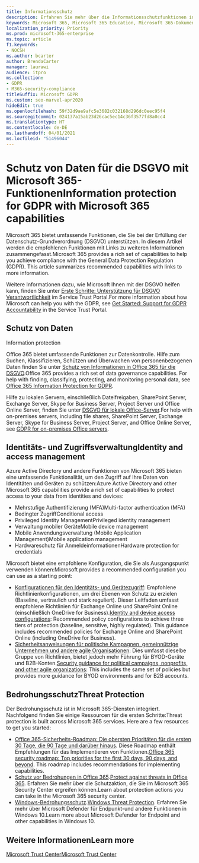 ```yaml
---
title: Informationsschutz
description: Erfahren Sie mehr über die Informationsschutzfunktionen in Microsoft 365 für die DSGVO (EU-Datenschutz-Grundverordnung).
keywords: Microsoft 365, Microsoft 365 Education, Microsoft 365-Dokumentation, DSGVO
localization_priority: Priority
ms.prod: microsoft-365-enterprise
ms.topic: article
f1.keywords:
- NOCSH
ms.author: bcarter
author: BrendaCarter
manager: laurawi
audience: itpro
ms.collection:
- GDPR
- M365-security-compliance
titleSuffix: Microsoft GDPR
ms.custom: seo-marvel-apr2020
hideEdit: true
ms.openlocfilehash: 59f32d9ae9afc5e3682c032168d296dc0eec95f4
ms.sourcegitcommit: 024137a15ab23d26cac5ec14c36f3577fd8a0cc4
ms.translationtype: HT
ms.contentlocale: de-DE
ms.lasthandoff: 04/01/2021
ms.locfileid: "51496044"
---
```

# <a name="information-protection-for-gdpr-with-microsoft-365-capabilities"></a><span data-ttu-id="2217f-104">Schutz von Daten für die DSGVO mit Microsoft 365-Funktionen</span><span class="sxs-lookup"><span data-stu-id="2217f-104">Information protection for GDPR with Microsoft 365 capabilities</span></span>

<span data-ttu-id="2217f-p101">Microsoft 365 bietet umfassende Funktionen, die Sie bei der Erfüllung der Datenschutz-Grundverordnung (DSGVO) unterstützen. In diesem Artikel werden die empfohlenen Funktionen mit Links zu weiteren Informationen zusammengefasst.</span><span class="sxs-lookup"><span data-stu-id="2217f-p101">Microsoft 365 provides a rich set of capabilities to help you achieve compliance with the General Data Protection Regulation (GDPR). This article summarizes recommended capabilities with links to more information.</span></span>

<span data-ttu-id="2217f-107">Weitere Informationen dazu, wie Microsoft Ihnen mit der DSGVO helfen kann, finden Sie unter [Erste Schritte: Unterstützung für DSGVO Verantwortlichkeit](https://servicetrust.microsoft.com/ViewPage/GDPRGetStarted) im Service Trust Portal.</span><span class="sxs-lookup"><span data-stu-id="2217f-107">For more information about how Microsoft can help you with the GDPR, see [Get Started: Support for GDPR Accountability](https://servicetrust.microsoft.com/ViewPage/GDPRGetStarted) in the Service Trust Portal.</span></span>

## <a name="information-protection"></a><span data-ttu-id="2217f-108">Schutz von Daten
</span><span class="sxs-lookup"><span data-stu-id="2217f-108">Information protection</span></span>

<span data-ttu-id="2217f-p102">Office 365 bietet umfassende Funktionen zur Datenkontrolle. Hilfe zum Suchen, Klassifizieren, Schützen und Überwachen von personenbezogenen Daten finden Sie unter [Schutz von Informationen in Office 365 für die DSGVO](/microsoft-365/compliance/office-365-information-protection-for-gdpr).</span><span class="sxs-lookup"><span data-stu-id="2217f-p102">Office 365 provides a rich set of data governance capabilities. For help with finding, classifying, protecting, and monitoring personal data, see [Office 365 Information Protection for GDPR](/microsoft-365/compliance/office-365-information-protection-for-gdpr).</span></span>

<span data-ttu-id="2217f-111">Hilfe zu lokalen Servern, einschließlich Dateifreigaben, SharePoint Server, Exchange Server, Skype for Business Server, Project Server und Office Online Server, finden Sie unter [DSGVO für lokale Office-Server](/microsoft-365/compliance/gdpr-for-office-servers).</span><span class="sxs-lookup"><span data-stu-id="2217f-111">For help with on-premises servers, including file shares, SharePoint Server, Exchange Server, Skype for Business Server, Project Server, and Office Online Server, see [GDPR for on-premises Office servers](/microsoft-365/compliance/gdpr-for-office-servers).</span></span> 

## <a name="identity-and-access-management"></a><span data-ttu-id="2217f-112">Identitäts- und Zugriffsverwaltung</span><span class="sxs-lookup"><span data-stu-id="2217f-112">Identity and access management</span></span>

<span data-ttu-id="2217f-113">Azure Active Directory und andere Funktionen von Microsoft 365 bieten eine umfassende Funktionalität, um den Zugriff auf Ihre Daten von Identitäten und Geräten zu schützen:</span><span class="sxs-lookup"><span data-stu-id="2217f-113">Azure Active Directory and other Microsoft 365 capabilities provide a rich set of capabilities to protect access to your data from identities and devices:</span></span>

- <span data-ttu-id="2217f-114">Mehrstufige Authentifizierung (MFA)</span><span class="sxs-lookup"><span data-stu-id="2217f-114">Multi-factor authentication (MFA)</span></span>
- <span data-ttu-id="2217f-115">Bedingter Zugriff</span><span class="sxs-lookup"><span data-stu-id="2217f-115">Conditional access</span></span>
- <span data-ttu-id="2217f-116">Privileged Identity Management</span><span class="sxs-lookup"><span data-stu-id="2217f-116">Privileged identity management</span></span>
- <span data-ttu-id="2217f-117">Verwaltung mobiler Geräte</span><span class="sxs-lookup"><span data-stu-id="2217f-117">Mobile device management</span></span>
- <span data-ttu-id="2217f-118">Mobile Anwendungsverwaltung (Mobile Application Management)</span><span class="sxs-lookup"><span data-stu-id="2217f-118">Mobile application management</span></span>
- <span data-ttu-id="2217f-119">Hardwareschutz für Anmeldeinformationen</span><span class="sxs-lookup"><span data-stu-id="2217f-119">Hardware protection for credentials</span></span>

<span data-ttu-id="2217f-120">Microsoft bietet eine empfohlene Konfiguration, die Sie als Ausgangspunkt verwenden können:</span><span class="sxs-lookup"><span data-stu-id="2217f-120">Microsoft provides a recommended configuration you can use as a starting point:</span></span>

- <span data-ttu-id="2217f-p103">[Konfigurationen für den Identitäts- und Gerätezugriff](/microsoft-365/security/office-365-security/microsoft-365-policies-configurations): Empfohlene Richtlinienkonfigurationen, um drei Ebenen von Schutz zu erzielen (Baseline, vertraulich und stark reguliert). Dieser Leitfaden umfasst empfohlene Richtlinien für Exchange Online und SharePoint Online (einschließlich OneDrive for Business).</span><span class="sxs-lookup"><span data-stu-id="2217f-p103">[Identity and device access configurations](/microsoft-365/security/office-365-security/microsoft-365-policies-configurations): Recommended policy configurations to achieve three tiers of protection (baseline, sensitive, highly regulated). This guidance includes recommended policies for Exchange Online and SharePoint Online (including OneDrive for Business).</span></span>
- <span data-ttu-id="2217f-123">[Sicherheitsanweisungen für politische Kampagnen, gemeinnützige Unternehmen und andere agile Organisationen](/microsoft-365/security/office-365-security/microsoft-security-guidance-for-political-campaigns-nonprofits-and-other-agile-o): Dies umfasst dieselbe Gruppe von Richtlinien, bietet jedoch mehr Führung für BYOD-Geräte und B2B-Konten.</span><span class="sxs-lookup"><span data-stu-id="2217f-123">[Security guidance for political campaigns, nonprofits, and other agile organizations](/microsoft-365/security/office-365-security/microsoft-security-guidance-for-political-campaigns-nonprofits-and-other-agile-o): This includes the same set of policies but provides more guidance for BYOD environments and for B2B accounts.</span></span>

## <a name="threat-protection"></a><span data-ttu-id="2217f-124">Bedrohungsschutz</span><span class="sxs-lookup"><span data-stu-id="2217f-124">Threat Protection</span></span>

<span data-ttu-id="2217f-p104">Der Bedrohungsschutz ist in Microsoft 365-Diensten integriert. Nachfolgend finden Sie einige Ressourcen für die ersten Schritte:</span><span class="sxs-lookup"><span data-stu-id="2217f-p104">Threat protection is built across Microsoft 365 services. Here are a few resources to get you started:</span></span>

- <span data-ttu-id="2217f-p105">[Office 365-Sicherheits-Roadmap: Die obersten Prioritäten für die ersten 30 Tage, die 90 Tage und darüber hinaus](/microsoft-365/security/office-365-security/security-roadmap). Diese Roadmap enthält Empfehlungen für das Implementieren von Funktionen.</span><span class="sxs-lookup"><span data-stu-id="2217f-p105">[Office 365 security roadmap: Top priorities for the first 30 days, 90 days, and beyond](/microsoft-365/security/office-365-security/security-roadmap). This roadmap includes recommendations for implementing capabilities.</span></span> 
- <span data-ttu-id="2217f-129">[Schutz vor Bedrohungen in Office 365](/microsoft-365/security/office-365-security/protect-against-threats).</span><span class="sxs-lookup"><span data-stu-id="2217f-129">[Protect against threats in Office 365](/microsoft-365/security/office-365-security/protect-against-threats).</span></span> <span data-ttu-id="2217f-130">Erfahren Sie mehr über die Schutzaktion, die Sie im Microsoft 365 Security Center ergreifen können.</span><span class="sxs-lookup"><span data-stu-id="2217f-130">Learn about protection actions you can take in the Microsoft 365 security center.</span></span>
- <span data-ttu-id="2217f-131">[Windows-Bedrohungsschutz](/windows/security/threat-protection/).</span><span class="sxs-lookup"><span data-stu-id="2217f-131">[Windows Threat Protection](/windows/security/threat-protection/).</span></span> <span data-ttu-id="2217f-132">Erfahren Sie mehr über Microsoft Defender für Endpunkt-und andere Funktionen in Windows 10.</span><span class="sxs-lookup"><span data-stu-id="2217f-132">Learn more about Microsoft Defender for Endpoint and other capabilities in Windows 10.</span></span>

## <a name="learn-more"></a><span data-ttu-id="2217f-133">Weitere Informationen</span><span class="sxs-lookup"><span data-stu-id="2217f-133">Learn more</span></span>

[<span data-ttu-id="2217f-134">Microsoft Trust Center</span><span class="sxs-lookup"><span data-stu-id="2217f-134">Microsoft Trust Center</span></span>](https://www.microsoft.com/trust-center/privacy/gdpr-overview)
